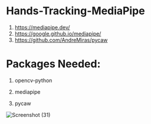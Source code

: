 # Hands-Tracking-MediaPipe

1. https://mediapipe.dev/
2. https://google.github.io/mediapipe/
3. https://github.com/AndreMiras/pycaw

# Packages Needed:
1. opencv-python

2. mediapipe

3. pycaw 

![Screenshot (31)](https://user-images.githubusercontent.com/31372586/126819549-a9f30fdc-7da5-41bd-ba27-87bce1396e19.png)
